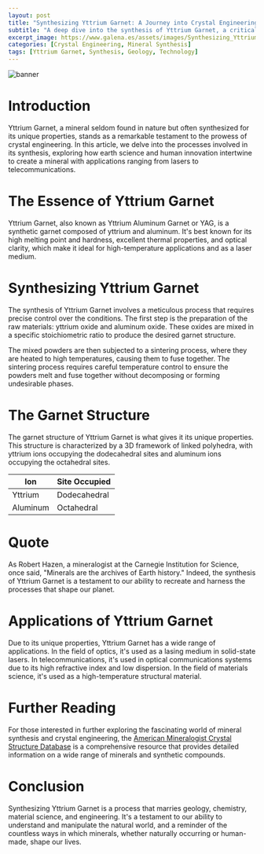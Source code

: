 ```yaml
---
layout: post
title: "Synthesizing Yttrium Garnet: A Journey into Crystal Engineering"
subtitle: "A deep dive into the synthesis of Yttrium Garnet, a critical mineral in a variety of technological applications."
excerpt_image: https://www.galena.es/assets/images/Synthesizing_Yttrium_Garnet.png
categories: [Crystal Engineering, Mineral Synthesis]
tags: [Yttrium Garnet, Synthesis, Geology, Technology]
---
```


![banner](https://www.galena.es/assets/images/Synthesizing_Yttrium_Garnet.png "A laboratory setup showcasing the synthesis of Yttrium Garnet, featuring equipment such as a furnace, chemical precursors, and crystalline structures. The image illustrates the intricate processes involved in creating this mineral, highlighting its significance in geology and various industrial applications.")

# Introduction

Yttrium Garnet, a mineral seldom found in nature but often synthesized for its unique properties, stands as a remarkable testament to the prowess of crystal engineering. In this article, we delve into the processes involved in its synthesis, exploring how earth science and human innovation intertwine to create a mineral with applications ranging from lasers to telecommunications.

# The Essence of Yttrium Garnet

Yttrium Garnet, also known as Yttrium Aluminum Garnet or YAG, is a synthetic garnet composed of yttrium and aluminum. It's best known for its high melting point and hardness, excellent thermal properties, and optical clarity, which make it ideal for high-temperature applications and as a laser medium.

# Synthesizing Yttrium Garnet

The synthesis of Yttrium Garnet involves a meticulous process that requires precise control over the conditions. The first step is the preparation of the raw materials: yttrium oxide and aluminum oxide. These oxides are mixed in a specific stoichiometric ratio to produce the desired garnet structure.

The mixed powders are then subjected to a sintering process, where they are heated to high temperatures, causing them to fuse together. The sintering process requires careful temperature control to ensure the powders melt and fuse together without decomposing or forming undesirable phases.

# The Garnet Structure

The garnet structure of Yttrium Garnet is what gives it its unique properties. This structure is characterized by a 3D framework of linked polyhedra, with yttrium ions occupying the dodecahedral sites and aluminum ions occupying the octahedral sites.

|Ion|Site Occupied|
|---|---|
|Yttrium|Dodecahedral|
|Aluminum|Octahedral|

# Quote

As Robert Hazen, a mineralogist at the Carnegie Institution for Science, once said, "Minerals are the archives of Earth history." Indeed, the synthesis of Yttrium Garnet is a testament to our ability to recreate and harness the processes that shape our planet.

# Applications of Yttrium Garnet

Due to its unique properties, Yttrium Garnet has a wide range of applications. In the field of optics, it's used as a lasing medium in solid-state lasers. In telecommunications, it's used in optical communications systems due to its high refractive index and low dispersion. In the field of materials science, it's used as a high-temperature structural material.

# Further Reading

For those interested in further exploring the fascinating world of mineral synthesis and crystal engineering, the [American Mineralogist Crystal Structure Database](http://rruff.geo.arizona.edu/AMS/amcsd.php) is a comprehensive resource that provides detailed information on a wide range of minerals and synthetic compounds.

# Conclusion

Synthesizing Yttrium Garnet is a process that marries geology, chemistry, material science, and engineering. It's a testament to our ability to understand and manipulate the natural world, and a reminder of the countless ways in which minerals, whether naturally occurring or human-made, shape our lives.